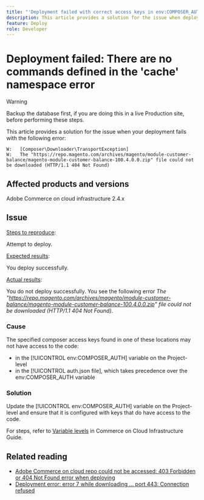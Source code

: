```yaml
---
title: "'Deployment failed with correct access keys in env:COMPOSER_AUTH or auth.json'"
description: This article provides a solution for the issue when deployment fails with the following error "https://repo.magento.com/archives/magento/module-customer-balance/magento-module-customer-balance-100.4.0.0.zip" file could not be downloaded (HTTP/1.1 404 Not Found)**.
feature: Deploy
role: Developer
---
```

# Deployment failed: There are no commands defined in the 'cache' namespace error

>[!WARNING]
>
>Backup the database first, if you are doing this in a live Production site, before performing these steps.

This article provides a solution for the issue when your deployment fails with the following error:

```
W:   [Composer\Downloader\TransportException]
W:   The "https://repo.magento.com/archives/magento/module-customer-balance/magento-module-customer-balance-100.4.0.0.zip" file could not be downloaded (HTTP/1.1 404 Not Found)
```

## Affected products and versions

Adobe Commerce on cloud infrastructure 2.4.x

## Issue  

<u>Steps to reproduce</u>:

Attempt to deploy. 

<u>Expected results</u>:

You deploy successfully.

<u>Actual results</u>:

You do not deploy successfully. You see the following error *The "https://repo.magento.com/archives/magento/module-customer-balance/magento-module-customer-balance-100.4.0.0.zip" file could not be downloaded (HTTP/1.1 404 Not Found)*.

### Cause

The specified composer access keys found in one of these locations may not have access to the code:

* in the [!UICONTROL env:COMPOSER_AUTH] variable on the Project-level
* in the [!UICONTROL auth.json file], which takes precedence over the env:COMPOSER_AUTH variable

### Solution

Update the [!UICONTROL env:COMPOSER_AUTH] variable on the Project-level and ensure that it is configured with keys that do have access to the code.

For steps, refer to [Variable levels](/docs/commerce-cloud-service/user-guide/configure/env/variable-levels) in Commerce on Cloud Infrastructure Guide. 

## Related reading

* [Adobe Commerce on cloud repo could not be accessed: 403 Forbidden or 404 Not Found error when deploying](/docs/commerce-knowledge-base/kb/troubleshooting/deployment/magento-commerce-cloud-repo-could-not-be-accessed-403-forbidden-or-404-not-found-error-when-deploying.html)
* [Deployment error: error 7 while downloading … port 443: Connection refused](/docs/commerce-knowledge-base/kb/troubleshooting/miscellaneous/deployment-error-downloading-connection-refused-adobe-commerce.html)
